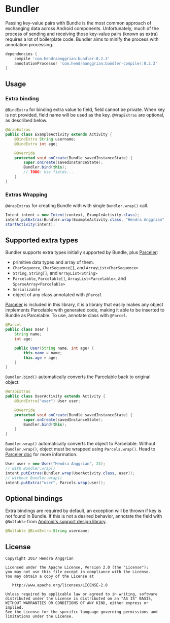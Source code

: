 Bundler
=======
Passing key-value pairs with Bundle is the most common approach of exchanging
data across Android components.
Unfortunately, much of the process of sending and receiving those key-value
pairs (known as extra) requires a lot of boilerplate code.
Bundler aims to minify the process with annotation processing.

```groovy
dependencies {
    compile 'com.hendraanggrian:bundler:0.2.3'
    annotationProcessor 'com.hendraanggrian:bundler-compiler:0.2.3'
}
```

Usage
-----
### Extra binding
`@BindExtra` for binding extra value to field, field cannot be private.
When key is not provided, field name will be used as the key.
`@WrapExtras` are optional, as described below.
```java
@WrapExtras
public class ExampleActivity extends Activity {
    @BindExtra String username;
    @BindExtra int age;

    @Override
    protected void onCreate(Bundle savedInstanceState) {
        super.onCreate(savedInstanceState);
        Bundler.bind(this);
        // TODO: Use fields...
    }
}
```

### Extras Wrapping
`@WrapExtras` for creating Bundle with with single `Bundler.wrap()` call.
```java
Intent intent = new Intent(context, ExampleActivity.class);
intent.putExtras(Bundler.wrap(ExampleActivity.class, "Hendra Anggrian", 24));
startActivity(intent);
```

Supported extra types
---------------------
Bundler supports extra types initially supported by Bundle, plus [Parceler][1]:
 * primitive data types and array of them.
 * `CharSequence`, `CharSequence[]`, and `ArrayList<CharSequence>`
 * `String`, `String[]`, and `ArrayList<String>`
 * `Parcelable`, `Parcelable[]`, `ArrayList<Parcelable>`,
   and `SparseArray<Parcelable>`
 * `Serializable`
 * object of any class annotated with `@Parcel`

[Parceler][1] is included in this library, it is a library that easily makes any
object implements Parcelable with generated code, making it able to be inserted
to Bundle as Parcelable.
To use, annotate class with `@Parcel`.
```java
@Parcel
public class User {
    String name;
    int age;

    public User(String name, int age) {
        this.name = name;
        this.age = age;
    }
}
```

`Bundler.bind()` automatically converts the Parcelable back to original object.
```java
@WrapExtras
public class UserActivity extends Activity {
    @BindExtra("user") User user;

    @Override
    protected void onCreate(Bundle savedInstanceState) {
        super.onCreate(savedInstanceState);
        Bundler.bind(this);
    }
}
```

`Bundler.wrap()` automatically converts the object to Parcelable.
Without `Bundler.wrap()`, object must be wrapped using `Parcels.wrap()`.
Head to [Parceler doc][1] for more information.
```java
User user = new User("Hendra Anggrian", 24);
// with Bundler.wrap()
intent.putExtras(Bundler.wrap(UserActivity.class, user));
// without Bundler.wrap()
intent.putExtra("user", Parcels.wrap(user));
```

Optional bindings
-----------------
Extra bindings are required by default, an exception will be thrown if key is
not found in Bundle.
If this is not a desired behavior, annotate the field with `@Nullable` from
[Android's support design library][2].
```java
@Nullable @BindExtra String username;
```

License
-------
    Copyright 2017 Hendra Anggrian

    Licensed under the Apache License, Version 2.0 (the "License");
    you may not use this file except in compliance with the License.
    You may obtain a copy of the License at

       http://www.apache.org/licenses/LICENSE-2.0

    Unless required by applicable law or agreed to in writing, software
    distributed under the License is distributed on an "AS IS" BASIS,
    WITHOUT WARRANTIES OR CONDITIONS OF ANY KIND, either express or implied.
    See the License for the specific language governing permissions and
    limitations under the License.


 [1]: https://github.com/johncarl81/parceler
 [2]: http://tools.android.com/tech-docs/support-annotations
